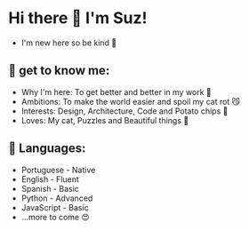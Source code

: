 # Hi there 👋 I'm Suz!

- I'm new here so be kind :cherry_blossom:

## :dancer: get to know me:

- Why I'm here: To get better and better in my work :rainbow:
- Ambitions: To make the world easier and spoil my cat rot :smirk_cat:
- Interests: Design, Architecture, Code and Potato chips :fries:
- Loves: My cat, Puzzles and Beautiful things :tea:


## :speech_balloon: Languages:

- Portuguese - Native
- English - Fluent
- Spanish - Basic
- Python - Advanced
- JavaScript - Basic
- ...more to come :heart_eyes:

<!--
**SuzanneFog/SuzanneFog** is a ✨ _special_ ✨ repository because its `README.md` (this file) appears on your GitHub profile.

Here are some ideas to get you started:

- 🔭 I’m currently working on ...
- 🌱 I’m currently learning ...
- 👯 I’m looking to collaborate on ...
- 🤔 I’m looking for help with ...
- 💬 Ask me about ...
- 📫 How to reach me: ...
- 😄 Pronouns: ...
- ⚡ Fun fact: ...
-->
